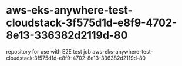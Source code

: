 # aws-eks-anywhere-test-cloudstack-3f575d1d-e8f9-4702-8e13-336382d2119d-80
repository for use with E2E test job aws-eks-anywhere-test-cloudstack:3f575d1d-e8f9-4702-8e13-336382d2119d-80
